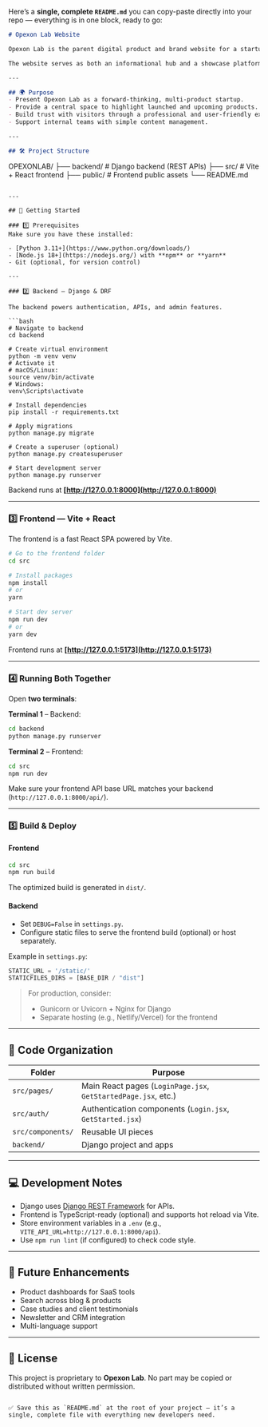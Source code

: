 Here’s a **single, complete `README.md`** you can copy-paste directly into your repo — everything is in one block, ready to go:

```markdown
# Opexon Lab Website

Opexon Lab is the parent digital product and brand website for a startup focused on building sustainable and efficient digital solutions across fintech, edtech, healthtech, and beyond.

The website serves as both an informational hub and a showcase platform for products developed under the Opexon Lab umbrella, with a clean, modern, and responsive design.

---

## 🌍 Purpose
- Present Opexon Lab as a forward-thinking, multi-product startup.  
- Provide a central space to highlight launched and upcoming products.  
- Build trust with visitors through a professional and user-friendly experience.  
- Support internal teams with simple content management.

---

## 🛠️ Project Structure
```

OPEXONLAB/
├── backend/       # Django backend (REST APIs)
├── src/           # Vite + React frontend
├── public/        # Frontend public assets
└── README.md

````

---

## 🚀 Getting Started

### 1️⃣ Prerequisites
Make sure you have these installed:

- [Python 3.11+](https://www.python.org/downloads/)
- [Node.js 18+](https://nodejs.org/) with **npm** or **yarn**
- Git (optional, for version control)

---

### 2️⃣ Backend — Django & DRF

The backend powers authentication, APIs, and admin features.

```bash
# Navigate to backend
cd backend

# Create virtual environment
python -m venv venv
# Activate it
# macOS/Linux:
source venv/bin/activate
# Windows:
venv\Scripts\activate

# Install dependencies
pip install -r requirements.txt

# Apply migrations
python manage.py migrate

# Create a superuser (optional)
python manage.py createsuperuser

# Start development server
python manage.py runserver
````

Backend runs at **[http://127.0.0.1:8000](http://127.0.0.1:8000)**

---

### 3️⃣ Frontend — Vite + React

The frontend is a fast React SPA powered by Vite.

```bash
# Go to the frontend folder
cd src

# Install packages
npm install
# or
yarn

# Start dev server
npm run dev
# or
yarn dev
```

Frontend runs at **[http://127.0.0.1:5173](http://127.0.0.1:5173)**

---

### 4️⃣ Running Both Together

Open **two terminals**:

**Terminal 1** – Backend:

```bash
cd backend
python manage.py runserver
```

**Terminal 2** – Frontend:

```bash
cd src
npm run dev
```

Make sure your frontend API base URL matches your backend (`http://127.0.0.1:8000/api/`).

---

### 5️⃣ Build & Deploy

#### Frontend

```bash
cd src
npm run build
```

The optimized build is generated in `dist/`.

#### Backend

* Set `DEBUG=False` in `settings.py`.
* Configure static files to serve the frontend build (optional) or host separately.

Example in `settings.py`:

```python
STATIC_URL = '/static/'
STATICFILES_DIRS = [BASE_DIR / "dist"]
```

> For production, consider:
>
> * Gunicorn or Uvicorn + Nginx for Django
> * Separate hosting (e.g., Netlify/Vercel) for the frontend

---

## 📂 Code Organization

| Folder            | Purpose                                                        |
| ----------------- | -------------------------------------------------------------- |
| `src/pages/`      | Main React pages (`LoginPage.jsx`, `GetStartedPage.jsx`, etc.) |
| `src/auth/`       | Authentication components (`Login.jsx`, `GetStarted.jsx`)      |
| `src/components/` | Reusable UI pieces                                             |
| `backend/`        | Django project and apps                                        |

---

## 💻 Development Notes

* Django uses [Django REST Framework](https://www.django-rest-framework.org/) for APIs.
* Frontend is TypeScript-ready (optional) and supports hot reload via Vite.
* Store environment variables in a `.env` (e.g., `VITE_API_URL=http://127.0.0.1:8000/api`).
* Use `npm run lint` (if configured) to check code style.

---

## 🚀 Future Enhancements

* Product dashboards for SaaS tools
* Search across blog & products
* Case studies and client testimonials
* Newsletter and CRM integration
* Multi-language support

---

## 📝 License

This project is proprietary to **Opexon Lab**.
No part may be copied or distributed without written permission.

```

✅ Save this as `README.md` at the root of your project — it’s a single, complete file with everything new developers need.
```
